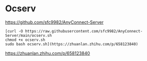 # Ocserv
https://github.com/sfc9982/AnyConnect-Server
```
[curl -O https://raw.githubusercontent.com/sfc9982/AnyConnect-Server/main/ocserv.sh
chmod +x ocserv.sh
sudo bash ocserv.sh](https://zhuanlan.zhihu.com/p/658123840)
```

https://zhuanlan.zhihu.com/p/658123840
